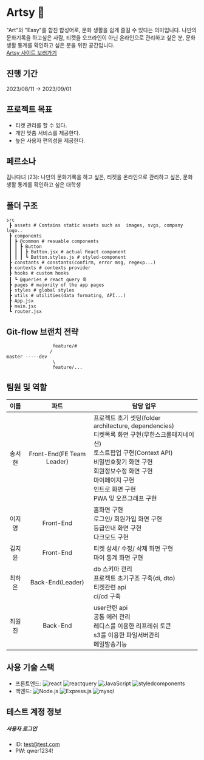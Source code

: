 # Artsy 🎨

"Art"와 "Easy"를 합친 합성어로, 문화 생활을 쉽게 즐길 수 있다는 의미입니다.
나만의 문화기록을 하고싶은 사람, 티켓을 오프라인이 아닌 온라인으로 관리하고 싶은 분, 문화생활 통계를 확인하고 싶은 분을 위한 공간입니다.<br>
[Artsy 사이트 보러가기](https://35.230.49.21/)

## 진행 기간
2023/08/11 → 2023/09/01

## 프로젝트 목표
- 티켓 관리를 할 수 있다.
- 개인 맞춤 서비스를 제공한다.
- 높은 사용자 편의성을 제공한다.

## 페르소나
김나다녀 (23): 나만의 문화기록을 하고 싶은, 티켓을 온라인으로 관리하고 싶은, 문화 생활 통계를 확인하고 싶은 대학생

## 폴더 구조
```
src
 ┣ assets # Contains static assets such as  images, svgs, company logo..
 ┣ components
 ┃ ┣ @common # resuable components
 ┃ ┃ ┣ Button
 ┃ ┃ ┃ ┣ Button.jsx # actual React component
 ┃ ┃ ┃ ┗ Button.styles.js # styled-component
 ┣ constants # constants(confirm, error msg, regexp...)
 ┣ contexts # contexts provider
 ┣ hooks # custom hooks
 ┃ ┗ @queries # react query 훅 
 ┣ pages # majority of the app pages
 ┣ styles # global styles
 ┣ utils # utilities(data formating, API...)
 ┣ App.jsx
 ┣ main.jsx 
 ┗ router.jsx
```

##  Git-flow 브랜치 전략
```
                 feature/#
                /
master -----dev
                 \
                 feature/...
```

## 팀원 및 역할
|  이름  |   파트   | 담당 업무                                                                                                                                                            |
| :----: | :-------: | -------------------------------------------------------------------------------------------------------------------------------------------------------------------- |
| 송서현 | Front-End(FE Team Leader)| 프로젝트 초기 셋팅(folder architecture, dependencies)<br> 티켓목록 화면 구현(무한스크롤페지네이션)<br> 토스트팝업 구현(Context API)<br> 비밀번호찾기 화면 구현<br> 회원정보수정 화면 구현<br> 마이페이지 구현<br> 인트로 화면 구현<br> PWA 및 오픈그래프 구현 |
| 이지영 | Front-End | 홈화면 구현<br> 로그인/ 회원가입 화면 구현<br> 등급안내 화면 구현<br> 다크모드 구현 |
| 김지윤 | Front-End | 티켓 상세/ 수정/ 삭제 화면 구현<br> 마이 통계 화면 구현 |
| 최하은 | Back-End(Leader) | db 스키마 관리<br>프로젝트 초기구조 구축(di, dto)<br>티켓관련 api<br>ci/cd 구축 |
| 최원진 | Back-End | user관련 api<br> 공통 에러 관리<br> 레디스를 이용한 리프레쉬 토큰<br>s3를 이용한 파일서버관리<br> 메일발송기능|

## 사용 기술 스택
- 프론트엔드: <img alt="react" src ="https://img.shields.io/badge/react-61DAFB.svg?&style=for-the-badge&logo=react&logoColor=white"/> <img alt="reactquery" src ="https://img.shields.io/badge/reactquery-FF4154.svg?&style=for-the-badge&logo=reactquery&logoColor=white"/> <img alt="JavaScript" src ="https://img.shields.io/badge/JavaScriipt-F7DF1E.svg?&style=for-the-badge&logo=JavaScript&logoColor=white"/> <img alt="styledcomponents" src ="https://img.shields.io/badge/styledcomponents-DB7093.svg?&style=for-the-badge&logo=styledcomponents&logoColor=white"/> 
- 백엔드: <img alt="Node.js" src ="https://img.shields.io/badge/Node.js-3776AB.svg?&style=for-the-badge&logo=Node.js&logoColor=white"/> <img alt="Express.js" src ="https://img.shields.io/badge/express-000000.svg?&style=for-the-badge&logo=express&logoColor=black"/> <img alt="mysql" src ="https://img.shields.io/badge/mysql-4479A1.svg?&style=for-the-badge&logo=mysql&logoColor=white"/> 



## 테스트 계정 정보
##### 사용자 로그인
- ID: test@test.com
- PW: qwer1234!

